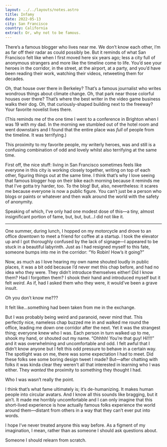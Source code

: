 ```yaml
---
layout: ../../layouts/notes.astro
title: Infamy
date: 2022-05-13
city: San Francisco
country: California
extract: Or, why not to be famous.
---
```


There’s a famous blogger who lives near me. We don’t know each other, I’m as far off their radar as could possibly be. But it reminds of what San Francisco felt like when I first moved here six years ago; less a city full of anonymous strangers and more like the timeline come to life. You’d see your heroes in the corridor, in the street, at the airport, at a party, and you’d have been reading their work, watching their videos, retweeting them for decades.

Oh, that house over there in Berkeley? That’s a famous journalist who writes wondrous things about climate change. Oh, that park near those colorful houses over there? That’s where the best writer in the video game business walks their dog. Oh, that curiously-shaped building next to the freeway? Your favorite novelist lives there.

(This reminds me of the one time I went to a conference in Brighton when I was 19 with my dad. In the morning we stumbled out of the hotel room and went downstairs and I found that the entire place was _full_ of people from the timeline. It was terrifying.)

This proximity to my favorite people, my writerly heroes, was and still is a confusing combination of odd and lovely whilst also terrifying at the same time.

First off, the nice stuff: living in San Francisco sometimes feels like everyone in this city is working closely together, writing on top of each other, figuring things out at the same time. I think that’s why I love seeing that famous blogger hop on their bike each morning because it reminds me that I’ve gotta try harder, too. To the blog! But, also, nevertheless: it scares me because everyone is now a public figure. You can’t just be a person who blogs or paints or whatever and then walk around the world with the safety of anonymity.

Speaking of which, I’ve only had one modest dose of this—a tiny, almost insignificant portion of fame, but, but, but...I did not like it.

---

One summer, during lunch, I hopped on my motorcycle and drove to an office downtown to meet a friend for coffee at a startup. I took the elevator up and I got thoroughly confused by the lack of signage—I appeared to be stuck in a beautiful labyrinth. Just as I had resigned myself to this fate, someone bumps into me in the corridor: “Yo Robin! How’s it going?”

Now, as much as I love hearing my own name shouted loudly in public places, it was a bit odd because I’d never met this chap before, and had no idea who they were. They didn’t introduce themselves either! Did I know them? Had I forgotten them? I shook their hand and introduced myself but it felt _weird_. As if, had I asked them who they were, it would’ve been a grave insult.

Oh you don’t know me???

It felt like...something had been taken from me in the exchange.

But I was probably being weird and paranoid, never mind that. This perfectly nice, nameless chap buzzed me in and walked me round the office, leading me down one corridor after the next. Yet it was the strangest thing; everyone knew who I was. Each person in turn walked up to me, shook my hand, or shouted out my name. “Ohhhh! You’re that guy! Hi!!!!” and it was overwhelming and uncomfortable and odd. I felt awful that I didn’t know anyone but I felt this odd pressure to behave in a certain way. The spotlight was on me, there was some expectation I had to meet. Did these folks see some boring design tweet I made? But—after chatting with folks it was kinda clear they weren't all that interested in learning who I was either. They _wanted_ the proximity to something they thought I had.

Who I was wasn’t really the point.

I think that’s what fame ultimately is; it’s de-humanizing. It makes human people into circular avatars. And I know all this sounds like bragging, but it ain’t. It made me horribly uncomfortable and I can only imagine that this short-lived experience is how actually famous folks experience the world around them—distant from others in a way that they can’t ever put into words.

I hope I’ve never treated anyone this way before. As a figment of my imagination, I mean, rather than as someone I should ask questions about.

Someone I should relearn from scratch.
